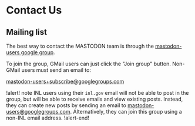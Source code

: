 # Contact Us

## Mailing list

The best way to contact the MASTODON team is through the [mastodon-users google group](https://groups.google.com/forum/#!forum/mastodon-users).

To join the group, GMail users can just click the "Join group" button.
Non-GMail users must send an email to:

[mastodon-users+subscribe@googlegroups.com](mailto:mastodon-users+subscribe@googlegroups.com)

!alert! note
INL users using their `inl.gov` email will not be able to post in the group,
but will be able to receive emails and view existing posts. Instead, they can
create new posts by sending an email to
[mastodon-users@googlegroups.com](mailto:mastodon-users@googlegroups.com).
Alternatively, they can join this group using a non-INL email address.
!alert-end!
